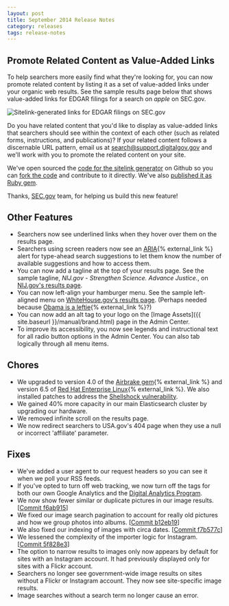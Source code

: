 ```yaml
---
layout: post
title: September 2014 Release Notes
category: releases
tags: release-notes
---
```


## Promote Related Content as Value-Added Links

To help searchers more easily find what they're looking for, you can now promote related content by listing it as a set of value-added links under your organic web results. See the sample results page below that shows value-added links for EDGAR filings for a search on *apple* on SEC.gov.

![Sitelink-generated links for EDGAR filings on SEC.gov](https://d3qcdigd1fhos0.cloudfront.net/blog/img/sitelink.png "Sitelink-generated links for EDGAR filings on SEC.gov")

Do you have related content that you'd like to display as value-added links that searchers should see within the context of each other (such as related forms, instructions, and publications)? If your related content follows a discernable URL pattern, email us at <search@support.digitalgov.gov> and we'll work with you to promote the related content on your site.

We've open sourced the [code for the sitelink generator](https://github.com/GSA/sitelink_generator) on Github so you can [fork the code](https://github.com/GSA/sitelink_generator/fork) and contribute to it directly. We've also [published it as Ruby gem](http://rubygems.org/gems/sitelink_generator).

Thanks, [SEC.gov](http://www.sec.gov) team, for helping us build this new feature!

## Other Features

* Searchers now see underlined links when they hover over them on the results page.
* Searchers using screen readers now see an [ARIA](http://www.w3.org/TR/wai-aria/){% external_link %} alert for type-ahead search suggestions to let them know the number of available suggestions and how to access them.
* You can now add a tagline at the top of your results page. See the sample tagline, *NIJ.gov - Strengthen Science. Advance Justice.*, on [NIJ.gov's results page](http://search.usa.gov/search?affiliate=national-institute-of-justice&query=dna). 
* You can now left-align your hamburger menu. See the sample left-aligned menu on [WhiteHouse.gov's results page](http://search.whitehouse.gov/search?affiliate=wh&query=bo). (Perhaps needed because [Obama is a leftie](http://time.com/3107557/top-10-lefties/){% external_link %}?)
* You can now add an alt tag to your logo on the [Image Assets]({{ site.baseurl }}/manual/brand.html) page in the Admin Center.
* To improve its accessibility, you now see legends and instructional text for all radio button options in the Admin Center. You can also tab logically through all menu items.

## Chores

* We upgraded to version 4.0 of the [Airbrake gem](https://rubygems.org/gems/airbrake){% external_link %} and version 6.5 of [Red Hat Enterprise Linux](http://www.redhat.com/en/technologies/linux-platforms/enterprise-linux){% external_link %}. We also installed patches to address the [Shellshock vulnerability](https://www.us-cert.gov/ncas/alerts/TA14-268A).
* We gained 40% more capacity in our main Elasticsearch cluster by upgrading our hardware.
* We removed infinite scroll on the results page.
* We now redirect searchers to USA.gov's 404 page when they use a null or incorrect 'affiliate' parameter.

## Fixes

* We've added a user agent to our request headers so you can see it when we poll your RSS feeds.
* If you've opted to turn off web tracking, we now turn off the tags for both our own Google Analytics and the [Digital Analytics Program](http://www.digitalgov.gov/services/dap/).
* We now show fewer similar or duplicate pictures in our image results. [[Commit f6ab915](https://github.com/GSA/asis/commit/f6ab91539efa965325dbe02b6c67ff68a7dff431)]
* We fixed our image search pagination to account for really old pictures and how we group photos into albums. [[Commit b12eb19](https://github.com/GSA/asis/commit/b12eb198c900d0d1a00c06a017477114b003489c)] 
* We also fixed our indexing of images with circa dates. [[Commit f7b577c](https://github.com/GSA/asis/commit/f7b577c21daed4ac5b00711a70028602c4117d72)]
* We lessened the complexity of the importer logic for Instagram. [[Commit 5f828e3](https://github.com/GSA/asis/commit/5f828e3e426d66300fcff574ffecff262e9b4d73)]
* The option to narrow results to images only now appears by default for sites with an Instagram account. It had previously displayed only for sites with a Flickr account.
* Searchers no longer see government-wide image results on sites without a Flickr or Instagram account. They now see site-specific image results.
* Image searches without a search term no longer cause an error.
